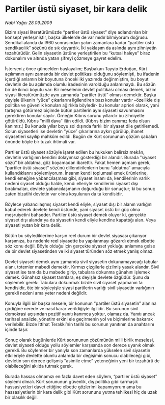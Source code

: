 # Partiler üstü siyaset, bir kara delik

*Nabi Yağcı 28.09.2009*

<div class="taraf_structure_2col_1zq">
<div class="margen_n">



 <p>Bizim siyasi literatürümüzde “partiler üstü siyaset” diye adlandırılan bir konsept yerleşmiştir, başka ülkelerde de var mıdır bilmiyorum doğrusu. Sendikal alanda da l960 sonrasından yakın zamanlara kadar “partiler üstü sendikacılık” sözünü de sık duyardık. İki yaklaşım da aslında aynı zihniyetin tezahürüdür. Gelin siyasetin üstüne yerleştirilen bu “kutsal haleye” biraz dokunalım ve altında yatan şifreyi çözmeye gayret edelim. <br/><br/>İsterseniz önce güncelden başlayalım; Başbakan Tayyip Erdoğan, Kürt açılımının aynı zamanda bir devlet politikası olduğunu söylemişti, bu ifadenin içerdiği anlamın bir boyutuna önceki iki yazımda değinmiştim, bu boyut devletin de bu açılımda olumlu iradesinin varolduğu anlamınaydı. Bu sözün bir de ikinci boyutu var: Bir meselenin devlet politikası olması demek, bizim siyasi literatürümüzde aynı zamanda “partiler üstü” olması demektir. Başka deyişle ülkenin “yüce” çıkarlarını ilgilendiren bazı konular vardır –özellikle dış politika ve güvenlik konuları ağırlıkla böyledir- bu konular apriori olarak, yani tartışma götürmez biçimde bütün partilerin aynı siyaseti savunmasını gerektiren konular sayılır. Örneğin Kıbrıs sorunu yıllardır bu zihniyetle götürüldü. Kıbrıs “milli dava” ilân edildi. (Kıbrıs bizim canımız feda olsun kanımız.) Bu konuda yıllar boyu sol dışında farklı bir siyaset dile getirilemedi. Solun siyasetleri ise devletin “yüce” çıkarlarına aykırı görülüp, ihanet siyasetleri sayılıp mahkûm edildi. Bugün de Kürt sorununun çözüm çabaları önünde böyle bir tuzak ihtimali var. <br/><br/>Partiler üstü siyaset sözüyle işaret edilen bu hukuken belirsiz mekân, devletin varlığının kendini dolayımsız gösterdiği bir alandır. Burada “siyaset sözü” bir aldatma, göz boyamadan ibarettir. Fakat hemen açmam gerek, “partiler üstü siyaset” sözünü dillendirilenlerin bunu “aldatma” amacıyla kullandıklarını söylemiyorum. İnsanın kendi toplumsal emek ürünlerine, kendi emeğine yabancılaşması gibi, siyaset insanı da, kendilerinin varlık nedeni siyaset olduğu halde, kendi elleriyle kendilerini siyaset dışı bırakmaları, devlete yabancılaşmanın doğurduğu bir sonuçtur; ki bu sonuç zaten bizatihi devletin var olma koşulunun da ta kendisidir. <br/><br/>Böylece yabancılaşmış siyaset kendi eliyle, siyaset dışı bir alanın varlığını kabul ederek devlete kendi üstünde, yani siyaset üstü bir güç olma meşruiyetini bahşeder. Partiler üstü siyaset demek oluyor ki, gerçekte siyaset dışı alandır ya da siyasetin kendi eliyle kendine kapattığı alan. Veya siyaseti yutan bir kara delik. <br/><br/>Bütün bu söylediklerime karşın reel durum bir devlet siyasası çıkarıyor karşımıza, bu nedenle reel siyasette bu yapılanmayı gözardı etmek elbette söz konu değil. Böyle olduğu için gerçekte siyaset yokluğu anlamına gelse de bir devlet siyasetinden ve iki siyaset türünden söz etmek yanlış olmaz. <br/><br/>Devlet siyaseti demek aynı zamanda sivil siyasetin dokunamayacağı tabular alanı, totemler mabedi demektir. Kırmızı çizgilerle çizilmiş yasak alandır. Sivil siyaset ise tam da bu mabede girip, tabulara dokunma günahını işlemek demek. Günahsız siyaset tanrılara, eş deyişle devlete özgüdür. Şunu da söylemek gerek: Tabulara dokunmak bizde sivil siyaset yapmanın ta kendisidir, öte bir söyleyişle siyasi partilerin varlığı sivil siyasetin varlığının gerekli nedeni ama yeter nedeni değildir. <br/><br/>Konuyla ilgili bir başka mesele, bir konunun “partiler üstü siyasetin” alanına girdiğine nerede ve nasıl karar verildiğiyle ilgilidir. Bu sorunun sivil demokrasi açısından pozitif yanıtı kanımca yoktur, olamaz da. Yanıtı ancak tarihsel analizle, yönetim erkini ele geçirmenin yol ve biçimlerine bakarak verilebilir. Bizde İttihat Terakki’nin tarihi bu sorunun yanıtının da anahtarını içinde taşır. <br/><br/>Sonuç olarak bugünlerde Kürt sorununun çözümünün milli birlik meselesi, devlet siyaseti olduğu yollu söylemler karşısında son derece uyanık olmak gerekli. Bu söylemler bir yanıyla son zamanlarda yükselen sivil siyasetin etkileriyle devlette olumlu anlamda bir değişimin sonucu olabileceği gibi, devletin son derece gelişmiş “asimile etme” yeteneğinin yeni bir tezahürü de olabileceğini akılda tutmak gerek. <br/><br/>Burada hassas olmamızı en fazla davet eden söylem, “partiler üstü siyaset” söylemi olmalı. Kürt sorununun güvenlik, dış politika gibi karmaşık hassasiyetleri davet ettiğine elbette gözlerimi kapamıyorum ama bu hassasiyetlerin bir kara delik gibi Kürt sorununu yutma tehlikesi hiç de uzak bir olasılık değil.</p>
<br/>
<br/>
<br/>



<br/>


<div id="taraf_not">
</div>

</div>


</div>
